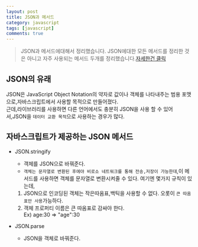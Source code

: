 ```yaml
---
layout: post
title: JSON과 메서드
category: javascript
tags: [javascript]
comments: true
---
```


> JSON과 메서드에대해서 정리했습니다. JSON에대한 모든 메서드를 정리한 것은 아니고 자주 사용되는 메서드 두개를 정리했습니다.[자세한건 클릭](https://ko.javascript.info/json)

## JSON의 유래
JSON은 JavaScript Object Notation의 약자로 값이나 객체를 나타내주는 범용 포맷으로,자바스크립트에서 사용할 목적으로 만들어졌다.<br/>
근데,라이브러리를 사용하면 다른 언어에서도 충분히 JSON을 사용 할 수 있어서,JSON을 `데이터 교환 목적`으로 사용하는 경우가 많다.

## 자바스크립트가 제공하는 JSON 메서드
- JSON.stringify 
  - 객체를 JSON으로 바꿔준다.<br/>
  - `객체는 문자열로 변환된 후에야 비로소 네트워크를 통해 전송,저장이 가능한데`,이 메서드를 사용하면 객체를 문자열로 변환시켜줄 수 있다. 여기엔 몇가지 규칙이 있는데,<br/>
  1. JSON으로 인코딩된 객체는 작은따옴표,백틱을 사용할 수 없다. 오롯이 `큰 따옴표만 사용`가능하다.
  2. 객체 프로퍼티 이름은 큰 따옴표로 감싸야 한다. <br/>
Ex) age:30 => "age":30 <br/>

- JSON.parse 
  - JSON을 객체로 바꿔준다.





